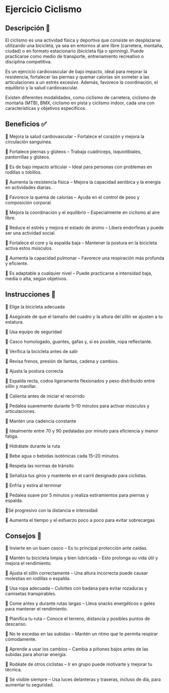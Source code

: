 # Ejercicio Ciclismo

## Descripción 📖 

El ciclismo es una actividad física y deportiva que consiste en desplazarse utilizando una bicicleta, ya sea en entornos al aire libre (carretera, montaña, ciudad) o en formato estacionario (bicicleta fija o spinning). Puede practicarse como medio de transporte, entrenamiento recreativo o disciplina competitiva.

Es un ejercicio cardiovascular de bajo impacto, ideal para mejorar la resistencia, fortalecer las piernas y quemar calorías sin someter a las articulaciones a un estrés excesivo. Además, favorece la coordinación, el equilibrio y la salud cardiovascular.

Existen diferentes modalidades, como ciclismo de carretera, ciclismo de montaña (MTB), BMX, ciclismo en pista y ciclismo indoor, cada una con características y objetivos específicos.

## Beneficios ✅

🔴 Mejora la salud cardiovascular – Fortalece el corazón y mejora la circulación sanguínea.

🔴 Fortalece piernas y glúteos – Trabaja cuádriceps, isquiotibiales, pantorrillas y glúteos.

🔴 Es de bajo impacto articular – Ideal para personas con problemas en rodillas o tobillos.

🔴 Aumenta la resistencia física – Mejora la capacidad aeróbica y la energía en actividades diarias.

🔴 Favorece la quema de calorías – Ayuda en el control de peso y composición corporal.

🔴 Mejora la coordinación y el equilibrio – Especialmente en ciclismo al aire libre.

🔴 Reduce el estrés y mejora el estado de ánimo – Libera endorfinas y puede ser una actividad social.

🔴 Fortalece el core y la espalda baja – Mantener la postura en la bicicleta activa estos músculos.

🔴 Aumenta la capacidad pulmonar – Favorece una respiración más profunda y eficiente.

🔴 Es adaptable a cualquier nivel – Puede practicarse a intensidad baja, media o alta, según objetivos.

## Instrucciones 🔱

🔷 Elige la bicicleta adecuada

🔸 Asegúrate de que el tamaño del cuadro y la altura del sillín se ajusten a tu estatura.

🔷 Usa equipo de seguridad

🔸 Casco homologado, guantes, gafas y, si es posible, ropa reflectante.

🔷 Verifica la bicicleta antes de salir

🔸 Revisa frenos, presión de llantas, cadena y cambios.

🔷 Ajusta la postura correcta

🔸 Espalda recta, codos ligeramente flexionados y peso distribuido entre sillín y manillar.

🔷 Calienta antes de iniciar el recorrido

🔸 Pedalea suavemente durante 5–10 minutos para activar músculos y articulaciones.

🔷 Mantén una cadencia constante

🔸 Idealmente entre 70 y 90 pedaladas por minuto para eficiencia y menor fatiga.

🔷 Hidrátate durante la ruta

🔸 Bebe agua o bebidas isotónicas cada 15–20 minutos.

🔷 Respeta las normas de tránsito

🔸 Señaliza tus giros y mantente en el carril designado para ciclistas.

🔷 Enfría y estira al terminar

🔸 Pedalea suave por 5 minutos y realiza estiramientos para piernas y espalda.

🔷Sé progresivo con la distancia e intensidad

🔸 Aumenta el tiempo y el esfuerzo poco a poco para evitar sobrecargas

## Consejos 🔰

💠 Invierte en un buen casco – Es tu principal protección ante caídas.

💠 Mantén tu bicicleta limpia y bien lubricada – Esto prolonga su vida útil y mejora el rendimiento.

💠 Ajusta el sillín correctamente – Una altura incorrecta puede causar molestias en rodillas o espalda.

💠 Usa ropa adecuada – Culottes con badana para evitar rozaduras y camisetas transpirables.

💠 Come antes y durante rutas largas – Lleva snacks energéticos o geles para mantener el rendimiento.

💠 Planifica tu ruta – Conoce el terreno, distancia y posibles puntos de descanso.

💠 No te excedas en las subidas – Mantén un ritmo que te permita respirar cómodamente.

💠 Aprende a usar los cambios – Cambia a piñones bajos antes de las subidas para ahorrar energía.

💠 Rodéate de otros ciclistas – Ir en grupo puede motivarte y mejorar tu técnica.

💠 Sé visible siempre – Usa luces delanteras y traseras, incluso de día, para aumentar tu seguridad.
